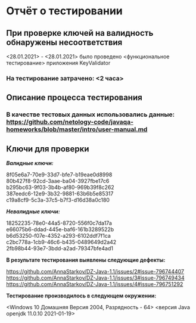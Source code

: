 # Отчёт о тестировании <KeyValidator> #

## При проверке ключей на валидность обнаружены несоответствия ##
<28.01.2021> - <28.01.2021> было проведено <функциональное тестирование> приложения KeyValidator

### На тестирование затрачено: <2 часа> ###

## Описание процесса тестирования ##

### В качестве тестовых данных использовались данные: <https://github.com/netology-code/javaqa-homeworks/blob/master/intro/user-manual.md> ###

## Ключи для проверки ##  
**_Валидные ключи:_**  

8f05e6a7-70e9-33d7-bfe7-b19eae0d8998  
80b427f8-92cd-3aae-ba04-3927fbe17c6  
b295bc63-9f03-3b4b-af80-969b39f8c262  
387eedc6-12e9-3b32-9881-63b6b5e85317  
c19a8cf9-5c3a-37c5-b7f3-d16d38a0c180  

**_Невалидные ключи:_**  

18252235-78e0-44a5-8720-556f0c7da17a  
e66075b6-ddad-445e-baf6-161b3289522b  
b6d53250-f07e-4352-a293-6102ddf7f1ca  
c2bc778a-1cb9-46c6-b435-0489649d2a42  
2fb98b44-93e7-3bdd-a2ad-79347bfe4ad1

**В результате тестирования выявлены следующие дефекты:**  

<https://github.com/AnnaStarkov/DZ-Java-1.1/issues/2#issue-796744407>  
<https://github.com/AnnaStarkov/DZ-Java-1.1/issues/3#issue-796749434>  
<https://github.com/AnnaStarkov/DZ-Java-1.1/issues/4#issue-796751292>


**Тестирование производилось в следующем окружении:**

<Windows 10 Домашняя Версия 2004, Разрядность - 64>
<версия Java openjdk 11.0.10 2021-01-19>
